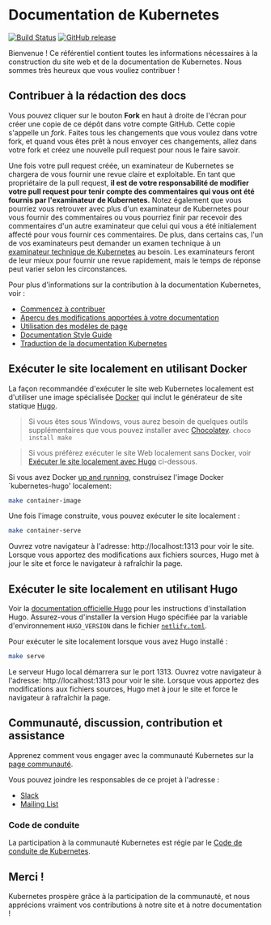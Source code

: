 # Documentation de Kubernetes

[![Build Status](https://api.travis-ci.org/kubernetes/website.svg?branch=master)](https://travis-ci.org/kubernetes/website)
[![GitHub release](https://img.shields.io/github/release/kubernetes/website.svg)](https://github.com/kubernetes/website/releases/latest)

Bienvenue !
Ce référentiel contient toutes les informations nécessaires à la construction du site web et de la documentation de Kubernetes.
Nous sommes très heureux que vous vouliez contribuer !

## Contribuer à la rédaction des docs

Vous pouvez cliquer sur le bouton **Fork** en haut à droite de l'écran pour créer une copie de ce dépôt dans votre compte GitHub.
Cette copie s'appelle un *fork*.
Faites tous les changements que vous voulez dans votre fork, et quand vous êtes prêt à nous envoyer ces changements, allez dans votre fork et créez une nouvelle pull request pour nous le faire savoir.

Une fois votre pull request créée, un examinateur de Kubernetes se chargera de vous fournir une revue claire et exploitable.
En tant que propriétaire de la pull request, **il est de votre responsabilité de modifier votre pull request pour tenir compte des commentaires qui vous ont été fournis par l'examinateur de Kubernetes.**
Notez également que vous pourriez vous retrouver avec plus d'un examinateur de Kubernetes pour vous fournir des commentaires ou vous pourriez finir par recevoir des commentaires d'un autre examinateur que celui qui vous a été initialement affecté pour vous fournir ces commentaires.
De plus, dans certains cas, l'un de vos examinateurs peut demander un examen technique à un [examinateur technique de Kubernetes](https://github.com/kubernetes/website/wiki/Tech-reviewers) au besoin.
Les examinateurs feront de leur mieux pour fournir une revue rapidement, mais le temps de réponse peut varier selon les circonstances.

Pour plus d'informations sur la contribution à la documentation Kubernetes, voir :

* [Commencez à contribuer](https://kubernetes.io/docs/contribute/start/)
* [Aperçu des modifications apportées à votre documentation](http://kubernetes.io/docs/contribute/intermediate#view-your-changes-locally)
* [Utilisation des modèles de page](https://kubernetes.io/docs/contribute/style/page-content-types/)
* [Documentation Style Guide](http://kubernetes.io/docs/contribute/style/style-guide/)
* [Traduction de la documentation Kubernetes](https://kubernetes.io/docs/contribute/localization/)

## Exécuter le site localement en utilisant Docker

La façon recommandée d'exécuter le site web Kubernetes localement est d'utiliser une image spécialisée [Docker](https://docker.com) qui inclut le générateur de site statique [Hugo](https://gohugo.io).

> Si vous êtes sous Windows, vous aurez besoin de quelques outils supplémentaires que vous pouvez installer avec [Chocolatey](https://chocolatey.org). `choco install make`

> Si vous préférez exécuter le site Web localement sans Docker, voir [Exécuter le site localement avec Hugo](#exécuter-le-site-localement-en-utilisant-hugo) ci-dessous.

Si vous avez Docker [up and running](https://www.docker.com/get-started), construisez l'image Docker `kubernetes-hugo' localement:

```bash
make container-image
```

Une fois l'image construite, vous pouvez exécuter le site localement :

```bash
make container-serve
```

Ouvrez votre navigateur à l'adresse: http://localhost:1313 pour voir le site.
Lorsque vous apportez des modifications aux fichiers sources, Hugo met à jour le site et force le navigateur à rafraîchir la page.

## Exécuter le site localement en utilisant Hugo

Voir la [documentation officielle Hugo](https://gohugo.io/getting-started/installing/) pour les instructions d'installation Hugo.
Assurez-vous d'installer la version Hugo spécifiée par la variable d'environnement `HUGO_VERSION` dans le fichier [`netlify.toml`](netlify.toml#L9).

Pour exécuter le site localement lorsque vous avez Hugo installé :

```bash
make serve
```

Le serveur Hugo local démarrera sur le port 1313.
Ouvrez votre navigateur à l'adresse: http://localhost:1313 pour voir le site.
Lorsque vous apportez des modifications aux fichiers sources, Hugo met à jour le site et force le navigateur à rafraîchir la page.

## Communauté, discussion, contribution et assistance

Apprenez comment vous engager avec la communauté Kubernetes sur la [page communauté](http://kubernetes.io/community/).

Vous pouvez joindre les responsables de ce projet à l'adresse :

- [Slack](https://kubernetes.slack.com/messages/sig-docs)
- [Mailing List](https://groups.google.com/forum/#!forum/kubernetes-sig-docs)

### Code de conduite

La participation à la communauté Kubernetes est régie par le [Code de conduite de Kubernetes](code-of-conduct.md).

## Merci !

Kubernetes prospère grâce à la participation de la communauté, et nous apprécions vraiment vos contributions à notre site et à notre documentation !
